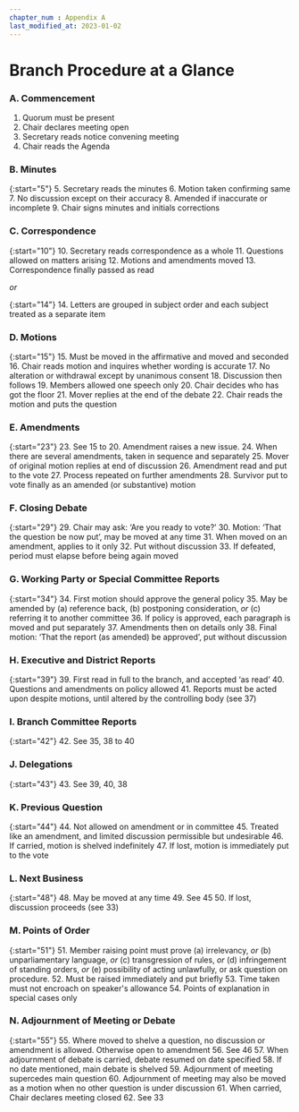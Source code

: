 ```yaml
---
chapter_num : Appendix A
last_modified_at: 2023-01-02
---
```


# Branch Procedure at a Glance

### A. Commencement

1. Quorum must be present
2. Chair declares meeting open
3. Secretary reads notice convening meeting
4. Chair reads the Agenda

### B. Minutes

{:start="5"}
5. Secretary reads the minutes
6. Motion taken confirming same
7. No discussion except on their accuracy
8. Amended if inaccurate or incomplete
9. Chair signs minutes and initials corrections

### C. Correspondence

{:start="10"}
10. Secretary reads correspondence as a whole
11. Questions allowed on matters arising
12. Motions and amendments moved
13. Correspondence finally passed as read

*or*

{:start="14"}
14. Letters are grouped in subject order and each subject treated as a separate item

### D. Motions

{:start="15"}
15. Must be moved in the affirmative and moved and seconded
16. Chair reads motion and inquires whether wording is accurate
17. No alteration or withdrawal except by unanimous consent
18. Discussion then follows
19. Members allowed one speech only
20. Chair decides who has got the floor
21. Mover replies at the end of the debate
22. Chair reads the motion and puts the question

### E. Amendments

{:start="23"}
23. See 15 to 20. Amendment raises a new issue.
24. When there are several amendments, taken in sequence and separately
25. Mover of original motion replies at end of discussion
26. Amendment read and put to the vote
27. Process repeated on further amendments
28. Survivor put to vote finally as an amended (or substantive) motion

### F. Closing Debate

{:start="29"}
29. Chair may ask: ‘Are you ready to vote?’
30. Motion: ‘That the question be now put’, may be moved at any time
31. When moved on an amendment, applies to it only
32. Put without discussion
33. If defeated, period must elapse before being again moved

### G. Working Party or Special Committee Reports

{:start="34"}
34. First motion should approve the general policy
35. May be amended by (a) reference back, (b) postponing consideration, *or* (c) referring it to another committee
36. If policy is approved, each paragraph is moved and put separately
37. Amendments then on details only
38. Final motion: ‘That the report (as amended) be approved’, put without discussion

### H. Executive and District Reports

{:start="39"}
39. First read in full to the branch, and accepted ‘as read’
40. Questions and amendments on policy allowed
41. Reports must be acted upon despite motions, until altered by the controlling body (see 37)

### I. Branch Committee Reports

{:start="42"}
42. See 35, 38 to 40

### J. Delegations

{:start="43"}
43. See 39, 40, 38

### K. Previous Question

{:start="44"}
44. Not allowed on amendment or in committee
45. Treated like an amendment, and limited discussion permissible but undesirable
46. If carried, motion is shelved indefinitely
47. If lost, motion is immediately put to the vote

### L. Next Business

{:start="48"}
48. May be moved at any time
49. See 45
50. If lost, discussion proceeds (see 33)

### M. Points of Order

{:start="51"}
51. Member raising point must prove (a) irrelevancy, *or* (b) unparliamentary language, *or* (c) transgression of rules, *or* (d) infringement of standing orders, *or* (e) possibility of acting unlawfully, or ask question on procedure.
52. Must be raised immediately and put briefly
53. Time taken must not encroach on speaker's allowance
54. Points of explanation in special cases only

### N. Adjournment of Meeting or Debate

{:start="55"}
55. Where moved to shelve a question, no discussion or amendment is allowed. Otherwise open to amendment
56. See 46
57. When adjournment of debate is carried, debate resumed on date specified
58. If no date mentioned, main debate is shelved
59. Adjournment of meeting supercedes main question
60. Adjournment of meeting may also be moved as a motion when no other question is under discussion
61. When carried, Chair declares meeting closed
62. See 33